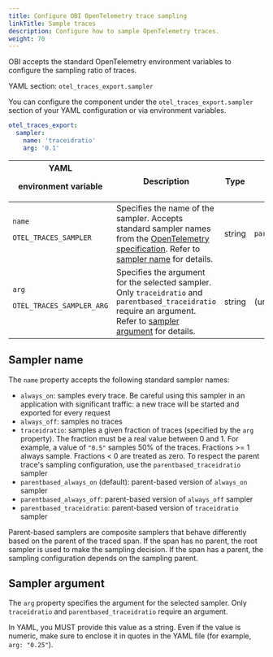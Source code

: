 ```yaml
---
title: Configure OBI OpenTelemetry trace sampling
linkTitle: Sample traces
description: Configure how to sample OpenTelemetry traces.
weight: 70
---
```


OBI accepts the standard OpenTelemetry environment variables to configure the
sampling ratio of traces.

YAML section: `otel_traces_export.sampler`

You can configure the component under the `otel_traces_export.sampler` section
of your YAML configuration or via environment variables.

```yaml
otel_traces_export:
  sampler:
    name: 'traceidratio'
    arg: '0.1'
```

| YAML<p>environment variable</p>       | Description                                                                                                                                                                                                                                                            | Type   | Default                 |
| ------------------------------------- | ---------------------------------------------------------------------------------------------------------------------------------------------------------------------------------------------------------------------------------------------------------------------- | ------ | ----------------------- |
| `name`<p>`OTEL_TRACES_SAMPLER`</p>    | Specifies the name of the sampler. Accepts standard sampler names from the [OpenTelemetry specification](https://opentelemetry.io/docs/concepts/sdk-configuration/general-sdk-configuration/#otel_traces_sampler). Refer to [sampler name](#sampler-name) for details. | string | `parentbased_always_on` |
| `arg`<p>`OTEL_TRACES_SAMPLER_ARG`</p> | Specifies the argument for the selected sampler. Only `traceidratio` and `parentbased_traceidratio` require an argument. Refer to [sampler argument](#sampler-argument) for details.                                                                                   | string | (unset)                 |

## Sampler name

The `name` property accepts the following standard sampler names:

- `always_on`: samples every trace. Be careful using this sampler in an
  application with significant traffic: a new trace will be started and exported
  for every request
- `always_off`: samples no traces
- `traceidratio`: samples a given fraction of traces (specified by the `arg`
  property). The fraction must be a real value between 0 and 1. For example, a
  value of `"0.5"` samples 50% of the traces. Fractions >= 1 always sample.
  Fractions < 0 are treated as zero. To respect the parent trace's sampling
  configuration, use the `parentbased_traceidratio` sampler
- `parentbased_always_on` (default): parent-based version of `always_on` sampler
- `parentbased_always_off`: parent-based version of `always_off` sampler
- `parentbased_traceidratio`: parent-based version of `traceidratio` sampler

Parent-based samplers are composite samplers that behave differently based on
the parent of the traced span. If the span has no parent, the root sampler is
used to make the sampling decision. If the span has a parent, the sampling
configuration depends on the sampling parent.

## Sampler argument

The `arg` property specifies the argument for the selected sampler. Only
`traceidratio` and `parentbased_traceidratio` require an argument.

In YAML, you MUST provide this value as a string. Even if the value is numeric,
make sure to enclose it in quotes in the YAML file (for example, `arg: "0.25"`).
